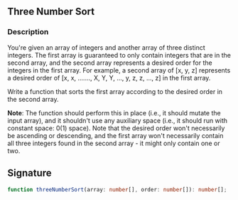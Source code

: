## Three Number Sort

### Description

You're given an array of integers and another array of three distinct integers. The first array is guaranteed to only contain integers that are in the second array, and the second array represents a desired order for the integers in the first array. For example, a second array of [x, y, z] represents a desired order of [x, x, ......., X, Y, Y, ..., y, z, z, ..., z] in the first array.

Write a function that sorts the first array according to the desired order in the second array.

**Note**: The function should perform this in place (i.e., it should mutate the input array), and it shouldn't use any auxiliary space (i.e., it should run with constant space: 0(1) space). Note that the desired order won't necessarily be ascending or descending, and the first array won't necessarily contain all three integers found in the second array - it might only contain one or two.

## Signature

```typescript
function threeNumberSort(array: number[], order: number[]): number[];
```
